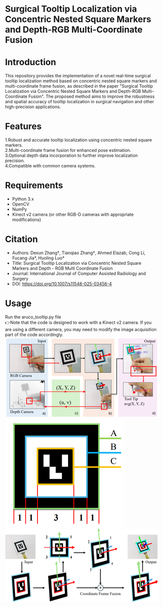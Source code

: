 # Surgical Tooltip Localization via Concentric Nested Square Markers and Depth-RGB Multi-Coordinate Fusion
# Introduction
 This repository provides the implementation of a novel real-time surgical tooltip localization method based on concentric nested square markers and multi-coordinate frame fusion, as described in the paper "Surgical Tooltip Localization via Concentric Nested Square Markers and Depth-RGB Multi-Coordinate Fusion". The proposed method aims to improve the robustness and spatial accuracy of tooltip localization in surgical navigation and other high-precision applications.
# Features
1.Robust and accurate tooltip localization using concentric nested square markers.  
2.Multi-coordinate frame fusion for enhanced pose estimation.  
3.Optional depth data incorporation to further improve localization precision.  
4.Compatible with common camera systems.  
# Requirements
* Python 3.x  
* OpenCV  
* NumPy  
* Kinect v2 camera (or other RGB-D cameras with appropriate modifications)
# Citation
* Authors: Dexun Zhang†, Tianqiao Zhang†, Ahmed Elazab, Cong Li, Fucang Jia*, Huoling Luo*
* Title: Surgical Tooltip Localization via Concentric Nested Square Markers and Depth - RGB Multi Coordinate Fusion
* Journal: International Journal of Computer Assisted Radiology and Surgery
* DOI: https://doi.org/10.1007/s11548-025-03456-4
# Usage
Run the aruco_tooltip.py file  
👉Note that the code is designed to work with a Kinect v2 camera. If you are using a different camera, you may need to modify the image acquisition part of the code accordingly.  
![Example Image](picture/1-1.PNG)  
![Example Image](picture/2-2.PNG)  
![Example Image](picture/3-3.PNG)  




